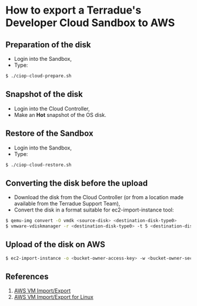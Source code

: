 How to export a Terradue's Developer Cloud Sandbox to AWS
=========================================================

Preparation of the disk
-----------------------

* Login into the Sandbox,
* Type:
```bash
$ ./ciop-cloud-prepare.sh
```

Snapshot of the disk
---------------------

* Login into the Cloud Controller,
* Make an **Hot** snapshot of the OS disk.

Restore of the Sandbox
----------------------

* Login into the Sandbox,
* Type:
```bash
$ ./ciop-cloud-restore.sh
```

Converting the disk before the upload
-------------------------------------

* Download the disk from the Cloud Controller (or from a location made available from the Terradue Support Team),
* Convert the disk in a format suitable for ec2-import-instance tool:

```bash
$ qemu-img convert -O vmdk <source-disk> <destination-disk-type0>
$ vmware-vdiskmanager -r <destination-disk-type0> -t 5 <destination-disk-type5>
```

Upload of the disk on AWS
--------------------------

```bash
$ ec2-import-instance -o <bucket-owner-access-key> -w <bucket-owner-secret-key> -f vmdk <vmdk_disk_type_5> -b <bucket_name> --region <region_name> -t <instance_type> -s <disk size> -a x86_64 -p Linux 
```

References
----------

1. [AWS VM Import/Export](http://aws.amazon.com/ec2/vm-import/)
2. [AWS VM Import/Export for Linux](http://aws.amazon.com/blogs/aws/vm-import-export-for-linux/?utm_source=feedburner&utm_medium=feed&utm_campaign=Feed%3A+AmazonWebServicesBlog+(Amazon+Web+Services+Blog))




